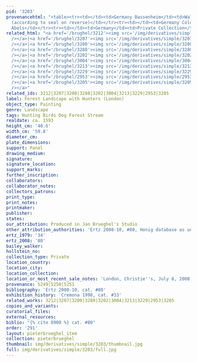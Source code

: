 ```yaml
---
pid: '3203'
provenancehtml: "<table><tr><td></td><td>Germany Bassenheim</td><td>Waldbott von Bassenheim
  (according to seal on reverse)</td></tr><tr><td></td><td>Germany Cologne</td><td>Gallery
  Abels</td></tr><tr><td></td><td>Germany</td><td>Private Collection</td></tr></table>"
related_html: "<a href='/brughel/3212'><img src='/img/derivatives/simple/3212/thumbnail.jpg'
  /></a>|<a href='/brughel/3207'><img src='/img/derivatives/simple/3207/thumbnail.jpg'
  /></a>|<a href='/brughel/3200'><img src='/img/derivatives/simple/3200/thumbnail.jpg'
  /></a>|<a href='/brughel/3288'><img src='/img/derivatives/simple/3288/thumbnail.jpg'
  /></a>|<a href='/brughel/3202'><img src='/img/derivatives/simple/3202/thumbnail.jpg'
  /></a>|<a href='/brughel/3004'><img src='/img/derivatives/simple/3004/thumbnail.jpg'
  /></a>|<a href='/brughel/3213'><img src='/img/derivatives/simple/3213/thumbnail.jpg'
  /></a>|<a href='/brughel/3229'><img src='/img/derivatives/simple/3229/thumbnail.jpg'
  /></a>|<a href='/brughel/2953'><img src='/img/derivatives/simple/2953/thumbnail.jpg'
  /></a>|<a href='/brughel/3205'><img src='/img/derivatives/simple/3205/thumbnail.jpg'
  /></a>"
related_ids: 3212|3207|3200|3288|3202|3004|3213|3229|2953|3205
label: Forest Landscape with Hunters (London)
object_type: Painting
genre: Landscape
tags: Hunting Birds Dog Forest Stream
realdate: ca. 1593
height_cm: '40.6'
width_cm: '59.8'
diameter_cm:
plate_dimensions:
support: Panel
drawing_medium:
signature:
signature_location:
support_marks:
further_inscription:
collaborators:
collaborator_notes:
collectors_patrons:
print_type:
print_notes:
printmaker:
publisher:
states:
our_attribution: Produced in Jan Brueghel's Studio
other_attribution_authorities: 'Ertz 2008-10, #80, Honig database as uncertain'
ertz_1979: '34'
ertz_2008: '80'
bailey_walker:
hollstein_no:
collection_type: Private
location_country:
location_city:
location_collection:
location_or_most_recent_sale_notes: 'London, Christie''s, July 8, 2008, inv. #39'
provenance: 5249|5250|5251
bibliography: 'Ertz 2008-10, cat. #80'
exhibition_history: 'Cremona 1998, cat. #33'
related_works: 3212|3207|3200|3288|3202|3004|3213|3229|2953|3205
copies_and_variants:
curatorial_files:
external_resources:
biblio: "{% cite 8900 %} cat. #80"
order: '291'
layout: pieterbrueghel_item
collection: pieterbrueghel
thumbnail: img/derivatives/simple/3203/thumbnail.jpg
full: img/derivatives/simple/3203/full.jpg
---
```

